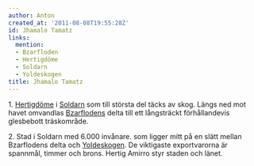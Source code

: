 ```yaml
---
author: Anton
created_at: '2011-08-08T19:55:28Z'
id: Jhamalo Tamatz
links:
  mention:
  - Bzarfloden
  - Hertigdöme
  - Soldarn
  - Yoldeskogen
title: Jhamalo Tamatz
---
```


1\. [Hertigdöme] i [Soldarn] som till största del täcks av skog. Längs ned mot havet omvandlas
[Bzarflodens] delta till ett långsträckt förhållandevis glesbebott träskområde.

2\. Stad i Soldarn med 6.000 invånare. som ligger mitt på en slätt mellan Bzarflodens delta och
[Yoldeskogen]. De viktigaste exportvarorna är spannmål, timmer och brons. Hertig Amirro styr staden
och länet.

  [Hertigdöme]: Hertigdöme
  [Soldarn]: Soldarn
  [Bzarflodens]: Bzarfloden
  [Yoldeskogen]: Yoldeskogen
